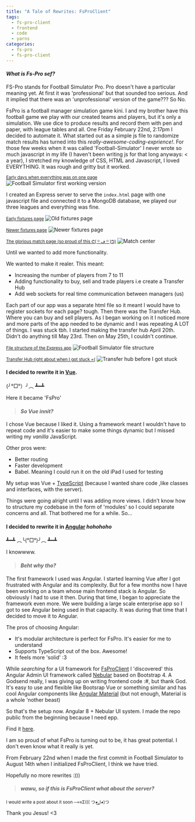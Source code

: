 ```yaml
---
title: "A Tale of Rewrites: FsProClient"
tags:
  - fs-pro-client
  - frontend
  - code
  - yarns
categories:
  - fs-pro
  - fs-pro-client
---
```

#### _What is Fs-Pro sef?_

FS-Pro stands for Football Simulator Pro. Pro doesn't have a particular meaning yet. At first it was 'professional' but that sounded too serious. And it implied that there was an 'unprofessional' version of the game??? So No.

<!-- TODO:
    - Add image of initial site
    - Add link to football-simulator repo ? Maybe not.
 -->

FsPro is a football manager simulation game kini. I and my brother have this football game we play with our created teams and players, but it's only a simulation. We use dice to produce results and record them with pen and paper, with league tables and all. One Friday February 22nd, 2:17pm I decided to automate it. What started out as a simple js file to randomize match results has turned into this _really-awesome-coding-exprience!_. For those few weeks when it was called 'Football-Simulator' I never wrote so much javascript in my life (I haven't been writing js for that long anyways: < a year), I stretched my knowledge of CSS, HTML and Javascript, I loved EVERYTHING. It was rough and gritty but it worked.

<small><u>Early days when everything was on one page</u></small>
![Football Simulator first working version](/blog/images/football-simulator-1.png "Football Simulator early days")

I created an Express server to serve the `index.html` page with one javascript file and connected it to a MongoDB database, we played our three leagues and everything was fine. 

<small><u>Early fixtures page</u></small>
![Old fixtures page](/blog/images/fixtures-old.png "Old fixtures page")

<small><u>Newer fixtures page</u></small>
![Newer fixtures page](/blog/images/fixtures-newer.png "New fixtures page")

<small><u>The glorious match page (so proud of this ᕦ( ᴼ ڡ ᴼ )ᕤ)</u></small>
![Match center](/blog/images/match-view.png "Match center")

<!-- ![football simulator first](/blog/images/football-simulator-1.png "Football Simulator early days") -->
Until we wanted to add more functionality.

We wanted to make it realer. This meant:

- Increasing the number of players from 7 to 11
- Adding functionality to buy, sell and trade players i.e create a Transfer Hub
- Add web sockets for real time communication between managers (us)

<!-- TODO:
    - Add image of file structure under
 -->

Each part of our app was a separate html file so it meant I would have to register sockets for each page? tough.
Then there was the Transfer Hub. Where you can buy and sell players. As I began working on it I noticed more and more parts of the app needed to be dynamic and I was repeating A LOT of things. I was stuck tbh. I started making the transfer hub April 20th. Didn't do anything till May 23rd. Then on May 25th, I couldn't continue.

<small><u>File structure of the Express app</u></small>
![Football Simulator file structure](/blog/images/file-structure-1.png)

<small><u>Transfer Hub right about when I got stuck =(</u></small>
![Transfer hub before I got stuck](/blog/images/transfer-hub-1.png)

<!-- TODO:
    - Add links to Vue website
 -->

#### I decided to rewrite it in [Vue](https://vuejs.org).

(╯°□°）╯︵ ┻━┻

Here it became 'FsPro'

> #### _So Vue innit?_

I chose Vue because I liked it. Using a framework meant I wouldn't have to repeat code and it's easier to make some things dynamic but I missed writing my _vanilla_ JavaScript.

Other pros were:

- Better routing
- Faster development
- Babel. Meaning I could run it on the old iPad I used for testing

My setup was Vue + [TypeScript](https://www.typescriptlang.org/) (because I wanted share code ,like classes and interfaces, with the server).

Things were going alright until I was adding more views. I didn't know how to structure my codebase in the form of 'modules' so I could separate concerns and all. That bothered me for a while. So...

#### I decided to rewrite it in [Angular](https://angular.io) _hohohoho_

<!-- TODO:
    - Add links to Angular website
 -->

┻━┻ ︵╰(°□°)╯︵ ┻━┻
 
I knowwww.

> #### _Beht why tho?_

The first framework I used was Angular. I started learning Vue after I got frustrated with Angular and its complexity. But for a few months now I have been working on a team whose main frontend stack is Angular. So obviously I had to use it then. During that time, I began to appreciate the framework even more. We were building a large scale enterprise app so I got to see Angular being used in that capacity. It was during that time that I decided to move it to Angular.

The pros of choosing Angular:

<!-- TODO:
    - Add emoji here
 -->

- It's modular architecture is perfect for FsPro. It's easier for me to understand
- Supports TypeScript out of the box. Awesome!
- It feels more 'solid' :3

While _searching_ for a UI framework for [FsProClient](https://github.com/LeanKhan/fs-pro-client) I 'discovered' this Angular Admin UI framework called [Nebular](https://akveo.github.io/nebular/) based on Bootstrap 4. A Godsend really, I was giving up on writing frontend code :#, but thank God. It's easy to use and flexible like Bootsrap Vue or something similar and has cool Angular components like [Angular Material](https://material.angular.io) (but not enough, Material is a whole 'nother beast)

So that's the setup now. Angular 8 + Nebular UI system. I made the repo public from the beginning because I need epp.

Find it [here](https://github.com/LeanKhan/fs-pro-client).

I am so proud of what FsPro is turning out to be, it has great potential. I don't even know what it really is yet.

From February 22nd when I made the first commit in Football Simulator to August 14th when I initialized FsProClient, I think we have tried. 

Hopefully no more rewrites :)))

> #### _wawu, so if this is FsProClient what about the server?_

<small>I would write a post about it soon ─=≡Σ((( つ◕ل͜◕)つ</small>

<!-- TODO:
    - Beg Joshua to review it.
    - Rename the screenshots appropriately and add them where necessarry.
    - Add emojis where appropriate? nah.
 -->

Thank you Jesus! <3
